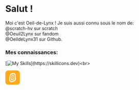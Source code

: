 <html>
  <head><!--
    <style>
      img{
      border-radius: 10px
      }
    </style>-->
  </head>
<body>
<h1>Salut !</h1>

Moi c'est Oeil-de-Lynx !
Je suis aussi connu sous le nom de: <br>
@scratch-hv sur scratch <br>
@Oeuil2Lynx sur fandom <br>
@OeildeLynx31 sur Github.<br>

<h3>Mes connaissances:</h3>

[![My Skills](https://skillicons.dev/icons?i=html,css,arduino,github,linux,raspberrypi,wordpress,)](https://skillicons.dev)<br>
  
<img height="45px" src="https://github.com/OeildeLynx31/OeildeLynx31/blob/main/scratch.png?raw=true">
  
  </body>
</html>


